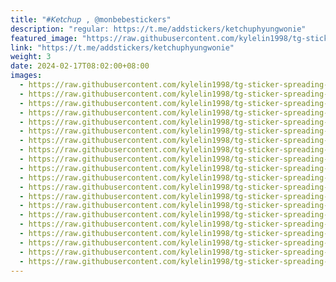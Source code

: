 ```yaml
---
title: "#𝘒𝘦𝘵𝘤𝘩𝘶𝘱 , @monbebestickers"
description: "regular: https://t.me/addstickers/ketchuphyungwonie"
featured_image: "https://raw.githubusercontent.com/kylelin1998/tg-sticker-spreading-worldwide-images/main/img/65bf0015-8b0a-4902-9558-765c101377c6.jpg"
link: "https://t.me/addstickers/ketchuphyungwonie"
weight: 3
date: 2024-02-17T08:02:00+08:00
images:
  - https://raw.githubusercontent.com/kylelin1998/tg-sticker-spreading-worldwide-images/main/img/65bf0015-8b0a-4902-9558-765c101377c6.jpg
  - https://raw.githubusercontent.com/kylelin1998/tg-sticker-spreading-worldwide-images/main/img/bb563824-c036-4c68-b32e-babdf3b3b579.jpg
  - https://raw.githubusercontent.com/kylelin1998/tg-sticker-spreading-worldwide-images/main/img/3e6a6c98-d799-4b03-9beb-9a934da492fa.jpg
  - https://raw.githubusercontent.com/kylelin1998/tg-sticker-spreading-worldwide-images/main/img/3fb30e81-e33c-4bf7-8f00-116bdfaf6947.jpg
  - https://raw.githubusercontent.com/kylelin1998/tg-sticker-spreading-worldwide-images/main/img/dbc1bcb3-f494-409a-bf10-99b91319d214.jpg
  - https://raw.githubusercontent.com/kylelin1998/tg-sticker-spreading-worldwide-images/main/img/884b808c-fcd5-4404-b81b-ec038d753b96.jpg
  - https://raw.githubusercontent.com/kylelin1998/tg-sticker-spreading-worldwide-images/main/img/5515fa53-d35d-4d62-b034-73c38472630c.jpg
  - https://raw.githubusercontent.com/kylelin1998/tg-sticker-spreading-worldwide-images/main/img/da6a0b0c-3f9f-4b43-a033-0f6a051842c6.jpg
  - https://raw.githubusercontent.com/kylelin1998/tg-sticker-spreading-worldwide-images/main/img/c43ebcff-8459-4911-a534-8845d581f478.jpg
  - https://raw.githubusercontent.com/kylelin1998/tg-sticker-spreading-worldwide-images/main/img/b8e8cd42-dd95-4b3e-9c30-ea52600e066e.jpg
  - https://raw.githubusercontent.com/kylelin1998/tg-sticker-spreading-worldwide-images/main/img/ac80b086-9d27-4dab-9873-3ebdc2ec70e8.jpg
  - https://raw.githubusercontent.com/kylelin1998/tg-sticker-spreading-worldwide-images/main/img/f6cf1dd3-30b4-48ce-ac01-f5839bb97084.jpg
  - https://raw.githubusercontent.com/kylelin1998/tg-sticker-spreading-worldwide-images/main/img/1a51c434-a381-47d5-af7c-7d7b84a60e43.jpg
  - https://raw.githubusercontent.com/kylelin1998/tg-sticker-spreading-worldwide-images/main/img/ca7de3b3-59e2-4282-a634-c11458486faa.jpg
  - https://raw.githubusercontent.com/kylelin1998/tg-sticker-spreading-worldwide-images/main/img/b203f6cc-0386-4f12-8364-0fb6ab6e43f5.jpg
  - https://raw.githubusercontent.com/kylelin1998/tg-sticker-spreading-worldwide-images/main/img/e151bd6e-70f5-4483-8d0c-30860918c6b8.jpg
  - https://raw.githubusercontent.com/kylelin1998/tg-sticker-spreading-worldwide-images/main/img/ce665c2e-8291-4a1e-b7b0-64877b960a49.jpg
  - https://raw.githubusercontent.com/kylelin1998/tg-sticker-spreading-worldwide-images/main/img/7e4c43b8-2726-4f11-ad93-639b4af32a86.jpg
  - https://raw.githubusercontent.com/kylelin1998/tg-sticker-spreading-worldwide-images/main/img/da33420d-e4df-4598-842d-e79ab88de151.jpg
  - https://raw.githubusercontent.com/kylelin1998/tg-sticker-spreading-worldwide-images/main/img/fc33a19b-071f-4872-9952-e3d2861a0919.jpg
---
```

